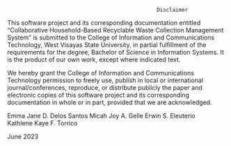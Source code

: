                                                     Disclaimer

This software project and its corresponding documentation 
entitled “Collaborative Household-Based Recyclable Waste Collection Management System” 
is submitted to the College of Information and Communications Technology, West Visayas State University, in partial fulfillment of the requirements
for the degree, Bachelor of Science in Information Systems. It is the product of our own work, except where indicated text.

We hereby grant the College of Information and Communications Technology permission to freely use, 
publish in local or international journal/conferences, reproduce, or distribute publicly the paper and electronic copies of 
this software project and its corresponding documentation in whole or in part, provided that we are acknowledged.

Emma Jane D. Delos Santos 
Micah Joy A. Gelle 
Erwin S. Eleuterio  
Kathlene Kaye F. Torrico 

June 2023

